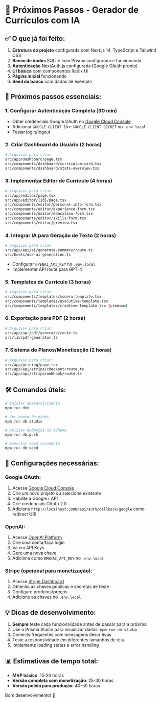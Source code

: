 # 🚀 Próximos Passos - Gerador de Currículos com IA

## ✅ O que já foi feito:

1. **Estrutura do projeto** configurada com Next.js 14, TypeScript e Tailwind CSS
2. **Banco de dados** SQLite com Prisma configurado e funcionando
3. **Autenticação** NextAuth.js configurada (Google OAuth pronto)
4. **UI básica** com componentes Radix UI
5. **Página inicial** funcionando
6. **Seed do banco** com dados de exemplo

## 🎯 Próximos passos essenciais:

### 1. Configurar Autenticação Completa (30 min)
- Obter credenciais Google OAuth no [Google Cloud Console](https://console.cloud.google.com)
- Adicionar `GOOGLE_CLIENT_ID` e `GOOGLE_CLIENT_SECRET` no `.env.local`
- Testar login/logout

### 2. Criar Dashboard do Usuário (2 horas)
```bash
# Arquivos para criar:
src/app/dashboard/page.tsx
src/components/dashboard/curriculum-card.tsx
src/components/dashboard/stats-overview.tsx
```

### 3. Implementar Editor de Currículo (4 horas)
```bash
# Arquivos para criar:
src/app/editor/page.tsx
src/app/editor/[id]/page.tsx
src/components/editor/personal-info-form.tsx
src/components/editor/experience-form.tsx
src/components/editor/education-form.tsx
src/components/editor/skills-form.tsx
src/components/editor/preview.tsx
```

### 4. Integrar IA para Geração de Texto (2 horas)
```bash
# Arquivos para criar:
src/app/api/ai/generate-summary/route.ts
src/hooks/use-ai-generation.ts
```
- Configurar `OPENAI_API_KEY` no `.env.local`
- Implementar API route para GPT-4

### 5. Templates de Currículo (3 horas)
```bash
# Arquivos para criar:
src/components/templates/modern-template.tsx
src/components/templates/executive-template.tsx
src/components/templates/creative-template.tsx (premium)
```

### 6. Exportação para PDF (2 horas)
```bash
# Arquivos para criar:
src/app/api/pdf/generate/route.ts
src/lib/pdf-generator.ts
```

### 7. Sistema de Planos/Monetização (2 horas)
```bash
# Arquivos para criar:
src/app/pricing/page.tsx
src/app/api/stripe/checkout/route.ts
src/app/api/stripe/webhook/route.ts
```

## 🛠️ Comandos úteis:

```bash
# Iniciar desenvolvimento
npm run dev

# Ver banco de dados
npm run db:studio

# Aplicar mudanças no schema
npm run db:push

# Executar seed novamente
npm run db:seed
```

## 📝 Configurações necessárias:

### Google OAuth:
1. Acesse [Google Cloud Console](https://console.cloud.google.com)
2. Crie um novo projeto ou selecione existente
3. Habilite a Google+ API
4. Crie credenciais OAuth 2.0
5. Adicione `http://localhost:3000/api/auth/callback/google` como redirect URI

### OpenAI:
1. Acesse [OpenAI Platform](https://platform.openai.com)
2. Crie uma conta/faça login
3. Vá em API Keys
4. Gere uma nova chave
5. Adicione como `OPENAI_API_KEY` no `.env.local`

### Stripe (opcional para monetização):
1. Acesse [Stripe Dashboard](https://dashboard.stripe.com)
2. Obtenha as chaves públicas e secretas de teste
3. Configure produtos/preços
4. Adicione as chaves no `.env.local`

## 💡 Dicas de desenvolvimento:

1. **Sempre** teste cada funcionalidade antes de passar para a próxima
2. Use o Prisma Studio para visualizar dados: `npm run db:studio`
3. Commits frequentes com mensagens descritivas
4. Teste a responsividade em diferentes tamanhos de tela
5. Implemente loading states e error handling

## 📊 Estimativas de tempo total:
- **MVP básico**: 15-20 horas
- **Versão completa com monetização**: 25-30 horas
- **Versão polida para produção**: 40-50 horas

Bom desenvolvimento! 🚀
